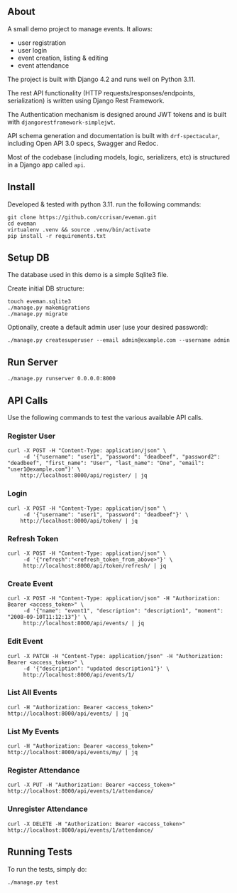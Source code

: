 
## About

A small demo project to manage events. It allows:
 - user registration
 - user login
 - event creation, listing & editing
 - event attendance

The project is built with Django 4.2 and runs well on Python 3.11.

The rest API functionality (HTTP requests/responses/endpoints, serialization) is written using Django Rest Framework.

The Authentication mechanism is designed around JWT tokens and is built with `djangorestframework-simplejwt`.

API schema generation and documentation is built with `drf-spectacular`, including Open API 3.0 specs, Swagger and Redoc.

Most of the codebase (including models, logic, serializers, etc) is structured in a Django app called `api`.


## Install

Developed & tested with python 3.11. run the following commands:

    git clone https://github.com/ccrisan/eveman.git
    cd eveman
    virtualenv .venv && source .venv/bin/activate
    pip install -r requirements.txt


## Setup DB

The database used in this demo is a simple Sqlite3 file.

Create initial DB structure:

    touch eveman.sqlite3
    ./manage.py makemigrations
    ./manage.py migrate

Optionally, create a default admin user (use your desired password):

    ./manage.py createsuperuser --email admin@example.com --username admin


## Run Server

    ./manage.py runserver 0.0.0.0:8000


## API Calls

Use the following commands to test the various available API calls.

### Register User

    curl -X POST -H "Content-Type: application/json" \
         -d '{"username": "user1", "password": "deadbeef", "password2": "deadbeef", "first_name": "User", "last_name": "One", "email": "user1@example.com"}' \
        http://localhost:8000/api/register/ | jq

### Login

    curl -X POST -H "Content-Type: application/json" \
         -d '{"username": "user1", "password": "deadbeef"}' \
        http://localhost:8000/api/token/ | jq

### Refresh Token

    curl -X POST -H "Content-Type: application/json" \
         -d '{"refresh":"<refresh_token_from_above>"}' \
         http://localhost:8000/api/token/refresh/ | jq

### Create Event

    curl -X POST -H "Content-Type: application/json" -H "Authorization: Bearer <access_token>" \
         -d '{"name": "event1", "description": "description1", "moment": "2008-09-10T11:12:13"}' \
         http://localhost:8000/api/events/ | jq

### Edit Event

    curl -X PATCH -H "Content-Type: application/json" -H "Authorization: Bearer <access_token>" \
         -d '{"description": "updated description1"}' \
         http://localhost:8000/api/events/1/

### List All Events

    curl -H "Authorization: Bearer <access_token>" http://localhost:8000/api/events/ | jq

### List My Events

    curl -H "Authorization: Bearer <access_token>" http://localhost:8000/api/events/my/ | jq

### Register Attendance

    curl -X PUT -H "Authorization: Bearer <access_token>" http://localhost:8000/api/events/1/attendance/

### Unregister Attendance

    curl -X DELETE -H "Authorization: Bearer <access_token>" http://localhost:8000/api/events/1/attendance/


## Running Tests

To run the tests, simply do:

    ./manage.py test
